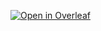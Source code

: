 [![Open in Overleaf](https://tinyurl.com/overleaf-badge)](https://www.overleaf.com/docs?snip_uri=https%3A%2F%2Fraw.githubusercontent.com%2Fruyfreis%2FTCC_EngComp%2F10667cb57ec7722b855f98bfc9cb1eed50806a6d%2FModelo%2520TCC%2520Engenharia%2520Computacional.zip)
